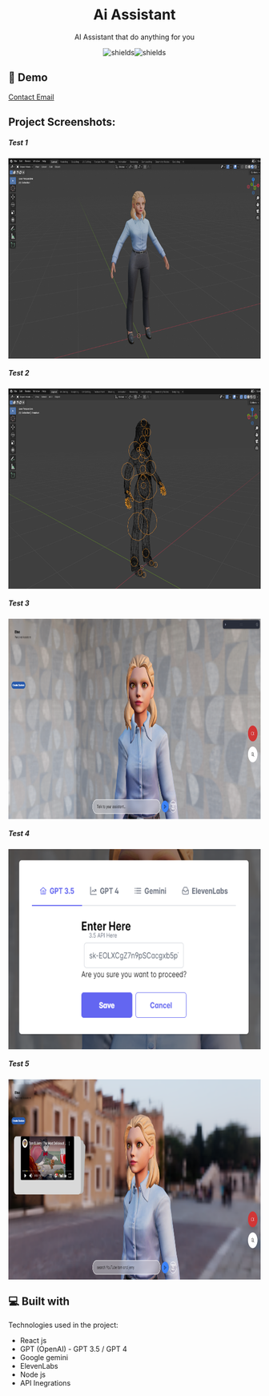 <h1 align="center" id="title">Ai Assistant</h1>

<p align="center" id="description">AI Assistant that do anything for you</p>


<p align="center"><img src="https://img.shields.io/badge/download-you_like-blue" alt="shields"><img src="https://img.shields.io/badge/contributors-3-red" alt="shields"></p>

<!-- <div align="center">
  <img align="center" src="images\logo.png" alt="project-screenshot" width="400" height="400/">
</div> -->


<h2>🚀 Demo</h2>

[Contact Email](mailto:support@coullax.com)

<h2>Project Screenshots:</h2>

<h5>Test 1</h5>
<img align="center" src="pngs\Capture.PNG" alt="project-screenshot" width="800" height="400/">
<h5>Test 2</h5>
<img align="center" src="pngs\Capture1.PNG" alt="project-screenshot" width="800" height="400/">
<h5>Test 3</h5>
<img align="center" src="pngs\Capture2.PNG" alt="project-screenshot" width="800" height="400/">
<h5>Test 4</h5>
<img align="center" src="pngs\Capture3.PNG" alt="project-screenshot" width="800" height="400/">
<h5>Test 5</h5>
<img align="center" src="pngs\Capture4.PNG" alt="project-screenshot" width="800" height="400/">
  
  
<h2>💻 Built with</h2>

Technologies used in the project:

*   React js
*   GPT (OpenAI) - GPT 3.5 / GPT 4
*   Google gemini
*   ElevenLabs
*   Node js
*   API Inegrations

